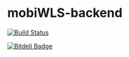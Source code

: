 mobiWLS-backend
===============

[![Build Status](https://travis-ci.org/TechIOltd/mobiWLS-backend.png?branch=master)](https://travis-ci.org/TechIOltd/mobiWLS-backend)

[![Bitdeli Badge](https://d2weczhvl823v0.cloudfront.net/TechIOltd/mobiWLS-backend/trend.png)](https://bitdeli.com/free "Bitdeli Badge")

